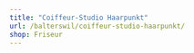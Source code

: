 ```yaml
---
title: "Coiffeur-Studio Haarpunkt"
url: /balterswil/coiffeur-studio-haarpunkt/
shop: Friseur
---
```


